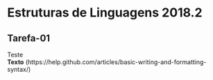 <h1>Estruturas de Linguagens 2018.2</h1> 
<h2>Tarefa-01</h2> 
Teste<br/><strong>Texto</strong>
(https://help.github.com/articles/basic-writing-and-formatting-syntax/)

